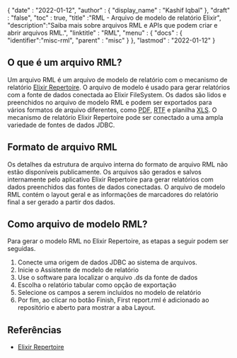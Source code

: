 {
  "date" : "2022-01-12",
  "author" : {
    "display_name" : "Kashif Iqbal"
},
  "draft" : "false",
  "toc" : true,
  "title" :"RML - Arquivo de modelo de relatório Elixir",
  "description":"Saiba mais sobre arquivos RML e APIs que podem criar e abrir arquivos RML.",
  "linktitle" : "RML",
  "menu" : {
    "docs" : {
      "identifier":"misc-rml",
      "parent" : "misc"
}
},
  "lastmod" : "2022-01-12"
}

## O que é um arquivo RML?

Um arquivo RML é um arquivo de modelo de relatório com o mecanismo de relatório [Elixir Repertoire](https://elixirtech.com/repertoire-2/). O arquivo de modelo é usado para gerar relatórios com a fonte de dados conectada ao Elixir FileSystem. Os dados são lidos e preenchidos no arquivo de modelo RML e podem ser exportados para vários formatos de arquivo diferentes, como [PDF](/pt/pdf/), [RTF](/pt/word-processing/rtf/) e planilha [XLS](/pt/spreadsheet/xls/). O mecanismo de relatório Elixir Repertoire pode ser conectado a uma ampla variedade de fontes de dados JDBC.

## Formato de arquivo RML

Os detalhes da estrutura de arquivo interna do formato de arquivo RML não estão disponíveis publicamente. Os arquivos são gerados e salvos internamente pelo aplicativo Elixir Repertoire para gerar relatórios com dados preenchidos das fontes de dados conectadas. O arquivo de modelo RML contém o layout geral e as informações de marcadores do relatório final a ser gerado a partir dos dados.

## Como arquivo de modelo RML?

Para gerar o modelo RML no Elixir Repertoire, as etapas a seguir podem ser seguidas.

1. Conecte uma origem de dados JDBC ao sistema de arquivos.
1. Inicie o Assistente de modelo de relatório
1. Use o software para localizar o arquivo .ds da fonte de dados
1. Escolha o relatório tabular como opção de exportação
1. Selecione os campos a serem incluídos no modelo de relatório
1. Por fim, ao clicar no botão Finish, First report.rml é adicionado ao repositório e aberto para mostrar a aba Layout.

## Referências

* [Elixir Repertoire](https://elixirtech.com/repertoire-2/)

